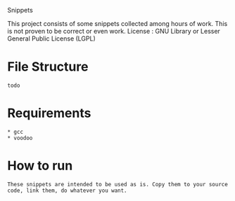 Snippets

This project consists of some snippets collected among hours of work. This is not proven to be correct or even work.
License : GNU Library or Lesser General Public License (LGPL)

File Structure
==============
	todo

Requirements
============
	* gcc
	* voodoo

How to run
==========
	These snippets are intended to be used as is. Copy them to your source code, link them, do whatever you want.
